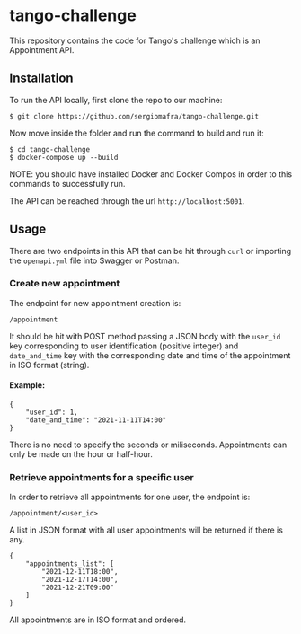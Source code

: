 # tango-challenge
This repository contains the code for Tango's challenge which is an Appointment API.

## Installation
To run the API locally, first clone the repo to our machine:

    $ git clone https://github.com/sergiomafra/tango-challenge.git

Now move inside the folder and run the command to build and run it:

    $ cd tango-challenge
    $ docker-compose up --build

NOTE: you should have installed Docker and Docker Compos in order to this commands to successfully run.

The API can be reached through the url `http://localhost:5001`.

## Usage
There are two endpoints in this API that can be hit through `curl` or importing the `openapi.yml` file into Swagger or Postman.

### Create new appointment
The endpoint for new appointment creation is:

    /appointment

It should be hit with POST method passing a JSON body with the `user_id` key corresponding to user identification (positive integer) and `date_and_time` key with the corresponding date and time of the appointment in ISO format (string).

#### Example:

    {
        "user_id": 1,
        "date_and_time": "2021-11-11T14:00"
    }

There is no need to specify the seconds or miliseconds. Appointments can only be made on the hour or half-hour.

### Retrieve appointments for a specific user
In order to retrieve all appointments for one user, the endpoint is:

    /appointment/<user_id>

A list in JSON format with all user appointments will be returned if there is any.

    {
        "appointments_list": [
            "2021-12-11T18:00",
            "2021-12-17T14:00",
            "2021-12-21T09:00"
        ]
    }

All appointments are in ISO format and ordered.